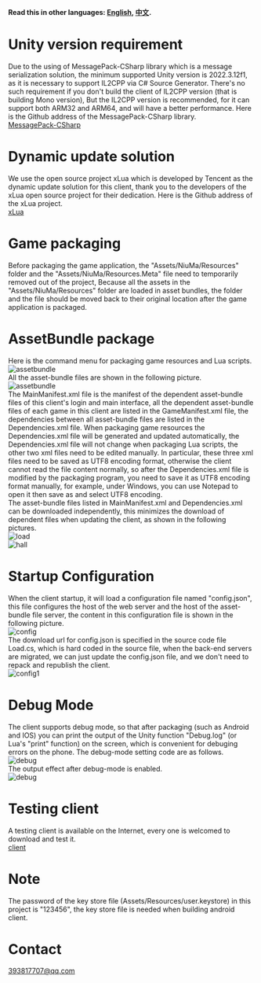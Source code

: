 **Read this in other languages: [English](README_EN.MD), [中文](README.MD).**

# Unity version requirement

Due to the using of MessagePack-CSharp library which is a message serialization solution, the minimum supported Unity version is 2022.3.12f1, as it is necessary to support IL2CPP via C# Source Generator. There's no such requirement if you don't build the client of IL2CPP version (that is building Mono version), But the IL2CPP version is recommended, for it can support both ARM32 and ARM64, and will have a better performance. Here is the Github address of the MessagePack-CSharp library.\
[MessagePack-CSharp](https://github.com/MessagePack-CSharp/MessagePack-CSharp#unity-support)

# Dynamic update solution

We use the open source project xLua which is developed by Tencent as the dynamic update solution for this client, thank you to the developers of the xLua open source project for their dedication. Here is the Github address of the xLua project.\
[xLua](https://github.com/Tencent/xLua)

# Game packaging

Before packaging the game application, the "Assets/NiuMa/Resources" folder and the "Assets/NiuMa/Resources.Meta" file need to temporarily removed out of the project, Because all the assets in the "Assets/NiuMa/Resources" folder are loaded in asset bundles, the folder and the file should be moved back to their original location after the game application is packaged.

# AssetBundle package

Here is the command menu for packaging game resources and Lua scripts.\
![assetbundle](https://gitee.com/friedrich-hegel/data/raw/master/ab.jpg)\
All the asset-bundle files are shown in the following picture.\
![assetbundle](https://gitee.com/friedrich-hegel/data/raw/master/ab-list.jpg)\
The MainManifest.xml file is the manifest of the dependent asset-bundle files of this client's login and main interface, all the dependent asset-bundle files of each game in this client are listed in the GameManifest.xml file, the dependencies between all asset-bundle files are listed in the Dependencies.xml file. When packaging game resources the Dependencies.xml file will be generated and updated automatically, the Dependencies.xml file will not change when packaging Lua scripts, the other two xml files need to be edited manually. In particular, these three xml files need to be saved as UTF8 encoding format, otherwise the client cannot read the file content normally, so after the Dependencies.xml file is modified by the packaging program, you need to save it as UTF8 encoding format manually, for example, under Windows, you can use Notepad to open it then save as and select UTF8 encoding.\
The asset-bundle files listed in MainManifest.xml and Dependencies.xml can be downloaded independently, this minimizes the download of dependent files when updating the client, as shown in the following pictures.\
![load](https://gitee.com/friedrich-hegel/data/raw/master/load.jpg)\
![hall](https://gitee.com/friedrich-hegel/data/raw/master/hall.jpg)

# Startup Configuration

When the client startup, it will load a configuration file named "config.json", this file configures the host of the web server and the host of the asset-bundle file server, the content in this configuration file is shown in the following picture.\
![config](https://gitee.com/friedrich-hegel/data/raw/master/config.jpg)\
The download url for config.json is specified in the source code file Load.cs, which is hard coded in the source file, when the back-end servers are migrated, we can just update the config.json file, and we don't need to repack and republish the client. \
![config1](https://gitee.com/friedrich-hegel/data/raw/master/config1.jpg)

# Debug Mode

The client supports debug mode, so that after packaging (such as Android and IOS) you can print the output of the Unity function "Debug.log" (or Lua's "print" function) on the screen, which is convenient for debuging errors on the phone. The debug-mode setting code are as follows.\
![debug](https://gitee.com/friedrich-hegel/data/raw/master/debug.jpg)\
The output effect after debug-mode is enabled.\
![debug](https://gitee.com/friedrich-hegel/data/raw/master/debug1.jpg)

# Testing client

A testing client is available on the Internet, every one is welcomed to download and test it.\
[client](http://106.13.15.226:8896/download)

# Note

The password of the key store file (Assets/Resources/user.keystore) in this project is "123456", the key store file is needed when building android client.

# Contact

393817707@qq.com
